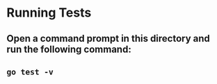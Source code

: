 # Running Tests
## Open a command prompt in this directory and run the following command:

## `go test -v`



